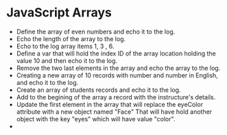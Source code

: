 # JavaScript Arrays

* Define the array of even numbers and echo it to the log.
* Echo the length of the array to the log.
* Echo to the log array items 1, 3 , 6.
* Define a var that will hold the index ID of the array location holding the value 10 and then echo it to the log.
* Remove the two last elements in the array and echo the array to the log.
* Creating a new array of 10 records with number and number in English, and echo it to the log.
* Create an array of students records and echo it to the log.
* Add to the begining of the array a record with the instructure's details.
* Update the first element in the array that will replace the eyeColor attribute with a new object named "Face"
  That will have hold another object with the key "eyes" which will have value "color".
* 
